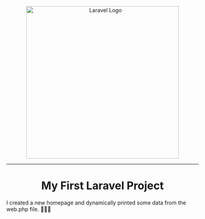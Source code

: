 <p align="center"><a href="https://laravel.com" target="_blank"><img src="https://raw.githubusercontent.com/laravel/art/master/logo-lockup/5%20SVG/2%20CMYK/1%20Full%20Color/laravel-logolockup-cmyk-red.svg" width="400" alt="Laravel Logo"></a></p>

---

<h1 align="center">My First Laravel Project</h1>

I created a new homepage and dynamically printed some data from the web.php file. 🙂👩‍💻
